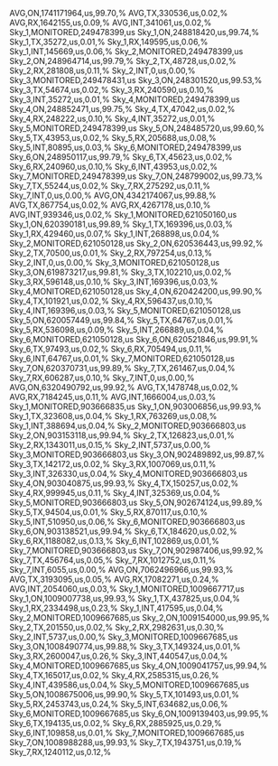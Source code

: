 AVG,ON,1741171964,us,99.70,%
AVG,TX,330536,us,0.02,%
AVG,RX,1642155,us,0.09,%
AVG,INT,341061,us,0.02,%
Sky_1,MONITORED,249478399,us
Sky_1,ON,248818420,us,99.74,%
Sky_1,TX,35272,us,0.01,%
Sky_1,RX,149595,us,0.06,%
Sky_1,INT,145669,us,0.06,%
Sky_2,MONITORED,249478399,us
Sky_2,ON,248964714,us,99.79,%
Sky_2,TX,48728,us,0.02,%
Sky_2,RX,281808,us,0.11,%
Sky_2,INT,0,us,0.00,%
Sky_3,MONITORED,249478431,us
Sky_3,ON,248301520,us,99.53,%
Sky_3,TX,54674,us,0.02,%
Sky_3,RX,240590,us,0.10,%
Sky_3,INT,35272,us,0.01,%
Sky_4,MONITORED,249478399,us
Sky_4,ON,248852471,us,99.75,%
Sky_4,TX,47042,us,0.02,%
Sky_4,RX,248222,us,0.10,%
Sky_4,INT,35272,us,0.01,%
Sky_5,MONITORED,249478399,us
Sky_5,ON,248485720,us,99.60,%
Sky_5,TX,43953,us,0.02,%
Sky_5,RX,205688,us,0.08,%
Sky_5,INT,80895,us,0.03,%
Sky_6,MONITORED,249478399,us
Sky_6,ON,248950117,us,99.79,%
Sky_6,TX,45623,us,0.02,%
Sky_6,RX,240960,us,0.10,%
Sky_6,INT,43953,us,0.02,%
Sky_7,MONITORED,249478399,us
Sky_7,ON,248799002,us,99.73,%
Sky_7,TX,55244,us,0.02,%
Sky_7,RX,275292,us,0.11,%
Sky_7,INT,0,us,0.00,%
AVG,ON,4342174067,us,99.88,%
AVG,TX,867754,us,0.02,%
AVG,RX,4267178,us,0.10,%
AVG,INT,939346,us,0.02,%
Sky_1,MONITORED,621050160,us
Sky_1,ON,620390181,us,99.89,%
Sky_1,TX,169396,us,0.03,%
Sky_1,RX,429460,us,0.07,%
Sky_1,INT,268898,us,0.04,%
Sky_2,MONITORED,621050128,us
Sky_2,ON,620536443,us,99.92,%
Sky_2,TX,70500,us,0.01,%
Sky_2,RX,797254,us,0.13,%
Sky_2,INT,0,us,0.00,%
Sky_3,MONITORED,621050128,us
Sky_3,ON,619873217,us,99.81,%
Sky_3,TX,102210,us,0.02,%
Sky_3,RX,596148,us,0.10,%
Sky_3,INT,169396,us,0.03,%
Sky_4,MONITORED,621050128,us
Sky_4,ON,620424200,us,99.90,%
Sky_4,TX,101921,us,0.02,%
Sky_4,RX,596437,us,0.10,%
Sky_4,INT,169396,us,0.03,%
Sky_5,MONITORED,621050128,us
Sky_5,ON,620057449,us,99.84,%
Sky_5,TX,64767,us,0.01,%
Sky_5,RX,536098,us,0.09,%
Sky_5,INT,266889,us,0.04,%
Sky_6,MONITORED,621050128,us
Sky_6,ON,620521846,us,99.91,%
Sky_6,TX,97493,us,0.02,%
Sky_6,RX,705494,us,0.11,%
Sky_6,INT,64767,us,0.01,%
Sky_7,MONITORED,621050128,us
Sky_7,ON,620370731,us,99.89,%
Sky_7,TX,261467,us,0.04,%
Sky_7,RX,606287,us,0.10,%
Sky_7,INT,0,us,0.00,%
AVG,ON,6320490792,us,99.92,%
AVG,TX,1478748,us,0.02,%
AVG,RX,7184245,us,0.11,%
AVG,INT,1666004,us,0.03,%
Sky_1,MONITORED,903666835,us
Sky_1,ON,903006856,us,99.93,%
Sky_1,TX,323608,us,0.04,%
Sky_1,RX,763269,us,0.08,%
Sky_1,INT,388694,us,0.04,%
Sky_2,MONITORED,903666803,us
Sky_2,ON,903153118,us,99.94,%
Sky_2,TX,126823,us,0.01,%
Sky_2,RX,1343011,us,0.15,%
Sky_2,INT,5737,us,0.00,%
Sky_3,MONITORED,903666803,us
Sky_3,ON,902489892,us,99.87,%
Sky_3,TX,142172,us,0.02,%
Sky_3,RX,1007069,us,0.11,%
Sky_3,INT,326330,us,0.04,%
Sky_4,MONITORED,903666803,us
Sky_4,ON,903040875,us,99.93,%
Sky_4,TX,150257,us,0.02,%
Sky_4,RX,999945,us,0.11,%
Sky_4,INT,325369,us,0.04,%
Sky_5,MONITORED,903666803,us
Sky_5,ON,902674124,us,99.89,%
Sky_5,TX,94504,us,0.01,%
Sky_5,RX,870117,us,0.10,%
Sky_5,INT,510950,us,0.06,%
Sky_6,MONITORED,903666803,us
Sky_6,ON,903138521,us,99.94,%
Sky_6,TX,184620,us,0.02,%
Sky_6,RX,1188082,us,0.13,%
Sky_6,INT,102869,us,0.01,%
Sky_7,MONITORED,903666803,us
Sky_7,ON,902987406,us,99.92,%
Sky_7,TX,456764,us,0.05,%
Sky_7,RX,1012752,us,0.11,%
Sky_7,INT,6055,us,0.00,%
AVG,ON,7062496966,us,99.93,%
AVG,TX,3193095,us,0.05,%
AVG,RX,17082271,us,0.24,%
AVG,INT,2054060,us,0.03,%
Sky_1,MONITORED,1009667717,us
Sky_1,ON,1009007738,us,99.93,%
Sky_1,TX,437825,us,0.04,%
Sky_1,RX,2334498,us,0.23,%
Sky_1,INT,417595,us,0.04,%
Sky_2,MONITORED,1009667685,us
Sky_2,ON,1009154000,us,99.95,%
Sky_2,TX,201550,us,0.02,%
Sky_2,RX,2982631,us,0.30,%
Sky_2,INT,5737,us,0.00,%
Sky_3,MONITORED,1009667685,us
Sky_3,ON,1008490774,us,99.88,%
Sky_3,TX,149324,us,0.01,%
Sky_3,RX,2600047,us,0.26,%
Sky_3,INT,440547,us,0.04,%
Sky_4,MONITORED,1009667685,us
Sky_4,ON,1009041757,us,99.94,%
Sky_4,TX,165017,us,0.02,%
Sky_4,RX,2585315,us,0.26,%
Sky_4,INT,439586,us,0.04,%
Sky_5,MONITORED,1009667685,us
Sky_5,ON,1008675006,us,99.90,%
Sky_5,TX,101493,us,0.01,%
Sky_5,RX,2453743,us,0.24,%
Sky_5,INT,634682,us,0.06,%
Sky_6,MONITORED,1009667685,us
Sky_6,ON,1009139403,us,99.95,%
Sky_6,TX,194135,us,0.02,%
Sky_6,RX,2885925,us,0.29,%
Sky_6,INT,109858,us,0.01,%
Sky_7,MONITORED,1009667685,us
Sky_7,ON,1008988288,us,99.93,%
Sky_7,TX,1943751,us,0.19,%
Sky_7,RX,1240112,us,0.12,%

